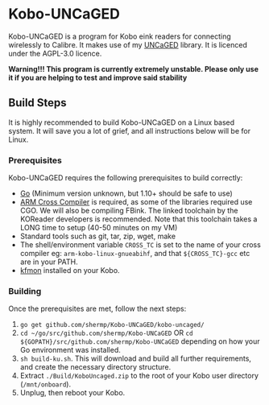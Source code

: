 # Kobo-UNCaGED
Kobo-UNCaGED is a program for Kobo eink readers for connecting wirelessly to Calibre. It makes use of my [UNCaGED](https://github.com/shermp/UNCaGED) library. It is licenced under the AGPL-3.0 licence.

**Warning!!! This program is currently extremely unstable. Please only use it if you are helping to test and improve said stability**

## Build Steps

It is highly recommended to build Kobo-UNCaGED on a Linux based system. It will save you a lot of grief, and all instructions below will be for Linux.

### Prerequisites

Kobo-UNCaGED requires the following prerequisites to build correctly:

* [Go](https://golang.org/doc/install) (Minimum version unknown, but 1.10+ should be safe to use)
* [ARM Cross Compiler](https://github.com/koreader/koxtoolchain) is required, as some of the libraries required use CGO. We will also be compiling FBink. The linked toolchain by the KOReader developers is recommended. Note that this toolchain takes a LONG time to setup (40-50 minutes on my VM)
* Standard tools such as git, tar, zip, wget, make
* The shell/environment variable `CROSS_TC` is set to the name of your cross compiler eg: `arm-kobo-linux-gnueabihf`, and that `${CROSS_TC}-gcc` etc are in your PATH.
* [kfmon](https://github.com/NiLuJe/kfmon) installed on your Kobo.

### Building

Once the prerequisites are met, follow the next steps:

1. `go get github.com/shermp/Kobo-UNCaGED/kobo-uncaged/`
2. `cd ~/go/src/github.com/shermp/Kobo-UNCaGED` OR `cd ${GOPATH}/src/github.com/shermp/Kobo-UNCaGED` depending on how your Go environment was installed.
3. `sh build-ku.sh`. This will download and build all further requirements, and create the necessary directory structure.
4. Extract `./Build/KoboUncaged.zip` to the root of your Kobo user directory (`/mnt/onboard`).
5. Unplug, then reboot your Kobo.